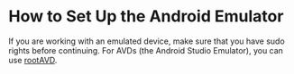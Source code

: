 # How to Set Up the Android Emulator

If you are working with an emulated device, make sure that you have sudo rights before continuing.
For AVDs (the Android Studio Emulator), you can use [rootAVD](https://gitlab.com/newbit/rootAVD).
